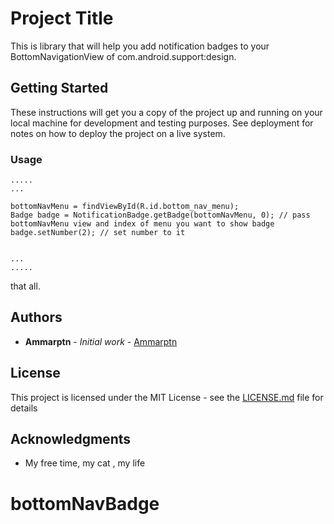 # Project Title

This is library that will help you add notification badges to your BottomNavigationView of com.android.support:design.

## Getting Started

These instructions will get you a copy of the project up and running on your local machine for development and testing purposes. See deployment for notes on how to deploy the project on a live system.

### Usage
```
.....
...

bottomNavMenu = findViewById(R.id.bottom_nav_menu);
Badge badge = NotificationBadge.getBadge(bottomNavMenu, 0); // pass bottomNavMenu view and index of menu you want to show badge
badge.setNumber(2); // set number to it


...
.....

```

that all.


## Authors

* **Ammarptn** - *Initial work* - [Ammarptn](https://github.com/ammarptn)


## License

This project is licensed under the MIT License - see the [LICENSE.md](LICENSE.md) file for details

## Acknowledgments

* My free time, my cat , my life

# bottomNavBadge
